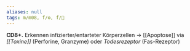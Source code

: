 ```yaml
---
aliases: null
tags: m/m08, f/⚙️, f/🦠
---
```

**CD8+.** Erkennen infizierter/entarteter Körperzellen → [[Apoptose]] via *[[Toxine]]* (Perforine, Granzyme) oder *Todesrezeptor* (Fas-Rezeptor)